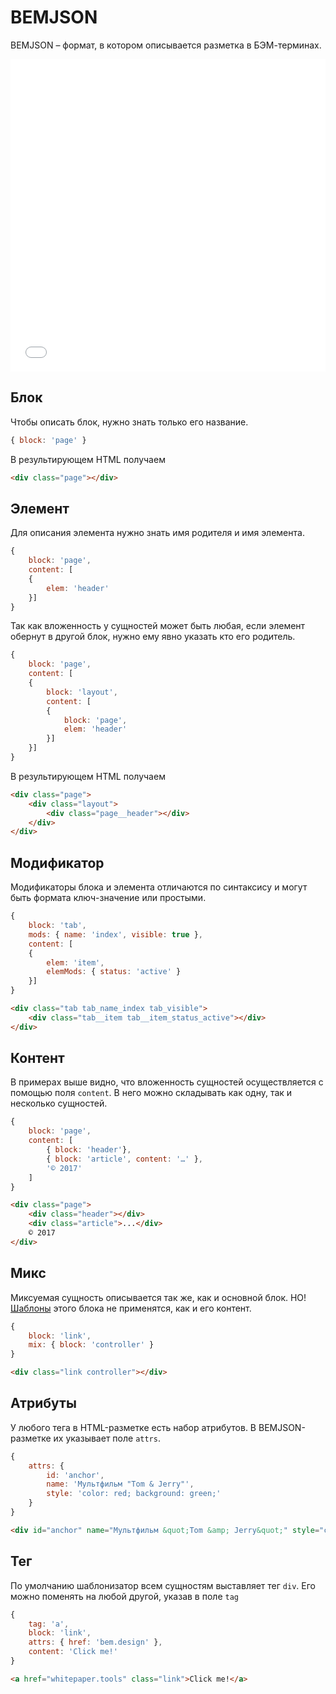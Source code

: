 # BEMJSON

BEMJSON – формат, в котором описывается разметка в БЭМ-терминах. 

<iframe height='500' scrolling='no' title='BEMJSON' src='//codepen.io/whitepapertools/embed/67a82ac26b21dcfd27d0af62fdbb7f0b/?height=500&theme-id=0&default-tab=css,result&embed-version=2&editable=true' frameborder='no' allowtransparency='true' allowfullscreen='true' style='width: 100%;'>See the Pen <a href='https://codepen.io/whitepapertools/pen/67a82ac26b21dcfd27d0af62fdbb7f0b/'>BEMJSON</a> by whitepaper (<a href='https://codepen.io/whitepapertools'>@whitepapertools</a>) on <a href='https://codepen.io'>CodePen</a>.
</iframe>

## Блок

Чтобы описать блок, нужно знать только его название.

```js
{ block: 'page' }
```

В результирующем HTML получаем

```html
<div class="page"></div>
```

## Элемент

Для описания элемента нужно знать имя родителя и имя элемента.

```js
{
	block: 'page',
	content: [
	{
		elem: 'header'
	}]
}
```

Так как вложенность у сущностей может быть любая, если элемент обернут в другой блок, нужно ему явно указать кто его родитель.

```js
{
	block: 'page',
	content: [
	{
		block: 'layout',
		content: [
		{
			block: 'page',
			elem: 'header'
		}]
	}]
}
```

В результирующем HTML получаем

```html
<div class="page">
	<div class="layout">
		<div class="page__header"></div>
	</div>
</div>
```

## Модификатор

Модификаторы блока и элемента отличаются по синтаксису и могут быть формата ключ-значение или простыми.

```js
{
	block: 'tab',
	mods: { name: 'index', visible: true },
	content: [
	{
		elem: 'item',
		elemMods: { status: 'active' }
	}]
}
```

```html
<div class="tab tab_name_index tab_visible">
	<div class="tab__item tab__item_status_active"></div>
</div>
```

## Контент

В примерах выше видно, что вложенность сущностей осуществляется с помощью поля `content`. В него можно складывать как одну, так и несколько сущностей.

```js
{
	block: 'page',
	content: [
		{ block: 'header'},
		{ block: 'article', content: '…' },
		'© 2017'
	]
}
```

```html
<div class="page">
	<div class="header"></div>
	<div class="article">...</div>
	© 2017
</div>
```

## Микс

Миксуемая сущность описывается так же, как и основной блок. НО! [Шаблоны](bemhtml.md) этого блока не применятся, как и его контент.

```js
{
	block: 'link',
	mix: { block: 'controller' }
}
```

```html
<div class="link controller"></div>
```

## Атрибуты

У любого тега в HTML-разметке есть набор атрибутов. В BEMJSON-разметке их указывает поле `attrs`.

```js
{
	attrs: {
		id: 'anchor',
		name: 'Мультфильм "Tom & Jerry"',
		style: 'color: red; background: green;'
	}
}
```

```html
<div id="anchor" name="Мультфильм &quot;Tom &amp; Jerry&quot;" style="color: red; background: green;"></div>
```

## Тег

По умолчанию шаблонизатор всем сущностям выставляет тег `div`. Его можно поменять на любой другой, указав в поле `tag`

```js
{
	tag: 'a',
	block: 'link',
	attrs: { href: 'bem.design' },
	content: 'Click me!'
}
```

```html
<a href="whitepaper.tools" class="link">Click me!</a>
```
